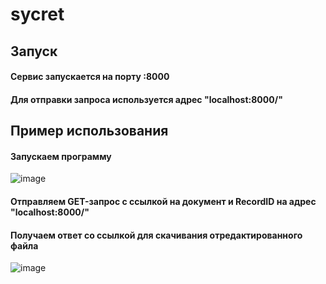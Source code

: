 # sycret
## Запуск
#### Сервис запускается на порту :8000
#### Для отправки запроса используется адрес "localhost:8000/"
## Пример использования
#### Запускаем программу
![image](https://user-images.githubusercontent.com/91099985/172182690-617fc4f9-0ddf-4518-806b-adb2684dd8de.png)
#### Отправляем GET-запрос с ссылкой на документ и RecordID на адрес "localhost:8000/"
#### Получаем ответ со ссылкой для скачивания отредактированного файла
![image](https://user-images.githubusercontent.com/91099985/172182883-30b26dee-e051-4c7f-a3f9-7b8c06380956.png)
